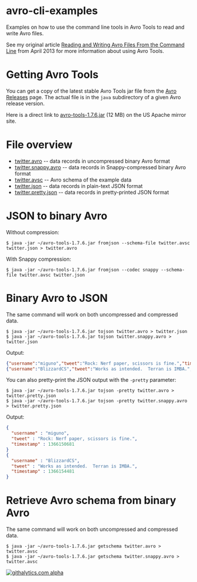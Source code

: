 # avro-cli-examples

Examples on how to use the command line tools in Avro Tools to read and write Avro files.

See my original article
[Reading and Writing Avro Files From the Command Line](http://www.michael-noll.com/blog/2013/03/17/reading-and-writing-avro-files-from-the-command-line/#json-to-binary-avro)
from April 2013 for more information about using Avro Tools.


# Getting Avro Tools

You can get a copy of the latest stable Avro Tools jar file from the
[Avro Releases](http://avro.apache.org/releases.html#Download) page.  The actual file is in the `java` subdirectory
of a given Avro release version.

Here is a direct link to [avro-tools-1.7.6.jar](http://www.us.apache.org/dist/avro/avro-1.7.6/java/avro-tools-1.7.6.jar)
(12 MB) on the US Apache mirror site.


# File overview

* [twitter.avro](https://github.com/miguno/avro-cli-examples/blob/master/twitter.avro)
  -- data records in uncompressed binary Avro format
* [twitter.snappy.avro](https://github.com/miguno/avro-cli-examples/blob/master/twitter.snappy.avro)
  -- data records in Snappy-compressed binary Avro format
* [twitter.avsc](https://github.com/miguno/avro-cli-examples/blob/master/twitter.avsc)
  -- Avro schema of the example data
* [twitter.json](https://github.com/miguno/avro-cli-examples/blob/master/twitter.json)
  -- data records in plain-text JSON format
* [twitter.pretty.json](https://github.com/miguno/avro-cli-examples/blob/master/twitter.pretty.json)
  -- data records in pretty-printed JSON format


# JSON to binary Avro

Without compression:

    $ java -jar ~/avro-tools-1.7.6.jar fromjson --schema-file twitter.avsc twitter.json > twitter.avro

With Snappy compression:

    $ java -jar ~/avro-tools-1.7.6.jar fromjson --codec snappy --schema-file twitter.avsc twitter.json


# Binary Avro to JSON

The same command will work on both uncompressed and compressed data.

    $ java -jar ~/avro-tools-1.7.6.jar tojson twitter.avro > twitter.json
    $ java -jar ~/avro-tools-1.7.6.jar tojson twitter.snappy.avro > twitter.json

Output:

```json
{"username":"miguno","tweet":"Rock: Nerf paper, scissors is fine.","timestamp": 1366150681 }
{"username":"BlizzardCS","tweet":"Works as intended.  Terran is IMBA.","timestamp": 1366154481 }
```

You can also pretty-print the JSON output with the  `-pretty` parameter:

    $ java -jar ~/avro-tools-1.7.6.jar tojson -pretty twitter.avro > twitter.pretty.json
    $ java -jar ~/avro-tools-1.7.6.jar tojson -pretty twitter.snappy.avro > twitter.pretty.json

Output:

```json
{
  "username" : "miguno",
  "tweet" : "Rock: Nerf paper, scissors is fine.",
  "timestamp" : 1366150681
}
{
  "username" : "BlizzardCS",
  "tweet" : "Works as intended.  Terran is IMBA.",
  "timestamp" : 1366154481
}
```


# Retrieve Avro schema from binary Avro

The same command will work on both uncompressed and compressed data.

    $ java -jar ~/avro-tools-1.7.6.jar getschema twitter.avro > twitter.avsc
    $ java -jar ~/avro-tools-1.7.6.jar getschema twitter.snappy.avro > twitter.avsc

[![githalytics.com alpha](https://cruel-carlota.pagodabox.com/d1bb6d38b2ac73e2f46a6fc29a3a249e "githalytics.com")](http://githalytics.com/miguno/avro-cli-examples)

